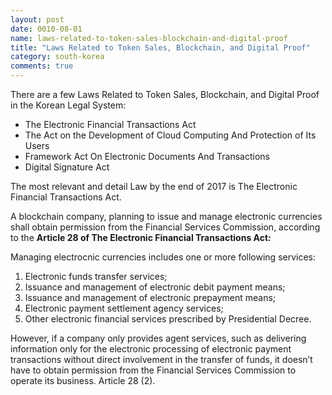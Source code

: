 ```yaml
---
layout: post
date: 0010-08-01
name: laws-related-to-token-sales-blockchain-and-digital-proof
title: "Laws Related to Token Sales, Blockchain, and Digital Proof"
category: south-korea
comments: true
---
```


There are a few Laws Related to Token Sales, Blockchain, and Digital Proof in the Korean Legal System:

-	The Electronic Financial Transactions Act 
-	The Act on the Development of Cloud Computing And Protection of Its Users 
-	Framework Act On Electronic Documents And Transactions 
-	Digital Signature Act 

The most relevant and detail Law by the end of 2017 is The Electronic Financial Transactions Act.

A blockchain company, planning to issue and manage electronic currencies shall obtain permission from the Financial Services Commission, according to the **Article 28 of The Electronic Financial Transactions Act:**

Managing electrocnic currencies includes one or more following services:
1. Electronic funds transfer services;
2. Issuance and management of electronic debit payment means;
3. Issuance and management of electronic prepayment means;
4. Electronic payment settlement agency services;
5. Other electronic financial services prescribed by Presidential Decree.

However, if a company only provides agent services, such as delivering information only for the electronic processing of electronic payment transactions without direct involvement in the transfer of funds, it doesn’t have to obtain permission from the Financial Services Commission to operate its business. Article 28 (2).



